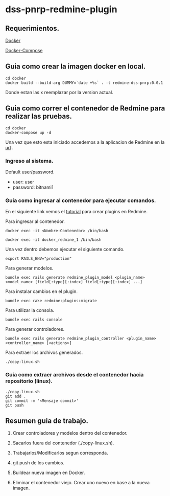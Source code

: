 # dss-pnrp-redmine-plugin

## Requerimientos.

[Docker](https://docs.docker.com/engine/install/ubuntu/)

[Docker-Compose](https://docs.docker.com/compose/install/)

## Guia como crear la imagen docker en local.

```
cd docker
docker build --build-arg DUMMY=`date +%s` . -t redmine-dss-pnrp:0.0.1 
```
Donde estan las x reemplazar por la version actual.

## Guia como correr el contenedor de Redmine para realizar las pruebas.

```
cd docker
docker-compose up -d 
```

Una vez que esto esta iniciado accedemos a la aplicacion de Redmine en la [url](http://localhost:8080) .

### Ingreso al sistema.

Default user/password.
* user: user
* password: bitnami1

### Guia como ingresar al contenedor para ejecutar comandos.

En el siguiente link vemos el [tutorial](https://www.redmine.org/projects/redmine/wiki/Plugin_Tutorial) para crear plugins en Redmine.

Para ingresar al contenedor.
```
docker exec -it <Nombre-Contenedor> /bin/bash

docker exec -it docker_redmine_1 /bin/bash
```

Una vez dentro debemos ejecutar el siguiente comando.
```
export RAILS_ENV="production" 
```

Para generar modelos.
```
bundle exec rails generate redmine_plugin_model <plugin_name> <model_name> [field[:type][:index] field[:type][:index] ...]
```

Para instalar cambios en el plugin.
```
bundle exec rake redmine:plugins:migrate
```

Para utilizar la consola. 

```
bundle exec rails console
```

Para generar controladores.
```
bundle exec rails generate redmine_plugin_controller <plugin_name> <controller_name> [<actions>]
```

Para extraer los archivos generados.
```
./copy-linux.sh
```

### Guia como extraer archivos desde el contenedor hacia repositorio (linux).

```
./copy-linux.sh
git add .
git commit -m '<Mensaje commit>'
git push
```

## Resumen guia de trabajo.

1. Crear controladores y modelos dentro del contenedor.

1. Sacarlos fuera del contenedor (./copy-linux.sh).

1. Trabajarlos/Modificarlos segun corresponda.

1. git push de los cambios.

1. Buildear nueva imagen en Docker.

1. Eliminar el contenedor viejo. Crear uno nuevo en base a la nueva imagen.






